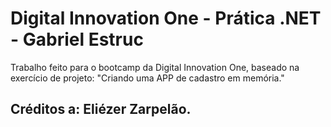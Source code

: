 # Digital Innovation One - Prática .NET - Gabriel Estruc
Trabalho feito para o bootcamp da Digital Innovation One, baseado na exercício de projeto: "Criando uma APP de cadastro em memória."

## Créditos a: Eliézer Zarpelão.


